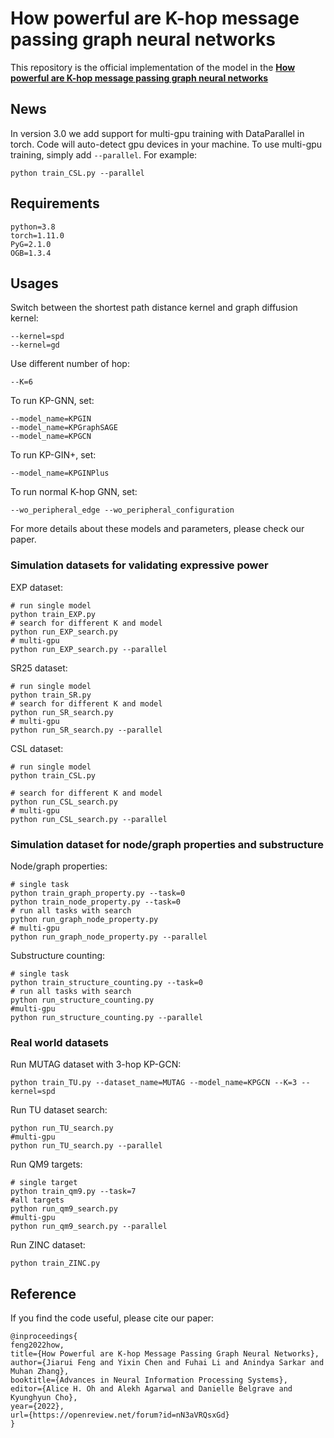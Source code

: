 # How powerful are K-hop message passing graph neural networks
This repository is the official implementation of the model in the [**How powerful are K-hop message passing graph neural networks**](https://openreview.net/forum?id=nN3aVRQsxGd&noteId=TBGwgubYuA6)
## News
In version 3.0 we add support for multi-gpu training with DataParallel in torch. Code will auto-detect gpu devices in your machine. To use multi-gpu training, simply add `--parallel`. For example:
```
python train_CSL.py --parallel
```
## Requirements
```
python=3.8
torch=1.11.0
PyG=2.1.0
OGB=1.3.4
```
## Usages
Switch between the shortest path distance kernel and graph diffusion kernel:
```
--kernel=spd
--kernel=gd
```
Use different number of hop:
```
--K=6
```
To run KP-GNN, set:
```
--model_name=KPGIN
--model_name=KPGraphSAGE
--model_name=KPGCN
```
To run KP-GIN+, set:
```
--model_name=KPGINPlus
```
To run normal K-hop GNN, set:
```
--wo_peripheral_edge --wo_peripheral_configuration 
```
For more details about these models and parameters, please check our paper.

### Simulation datasets for validating expressive power
EXP dataset:
```
# run single model
python train_EXP.py
# search for different K and model
python run_EXP_search.py
# multi-gpu
python run_EXP_search.py --parallel
```
SR25 dataset:
```
# run single model
python train_SR.py
# search for different K and model
python run_SR_search.py
# multi-gpu
python run_SR_search.py --parallel
```
CSL dataset:
```
# run single model
python train_CSL.py

# search for different K and model
python run_CSL_search.py
# multi-gpu
python run_CSL_search.py --parallel
```
### Simulation dataset for node/graph properties and substructure
Node/graph properties:
```
# single task
python train_graph_property.py --task=0
python train_node_property.py --task=0
# run all tasks with search
python run_graph_node_property.py
# multi-gpu
python run_graph_node_property.py --parallel
```
Substructure counting:
```
# single task
python train_structure_counting.py --task=0
# run all tasks with search
python run_structure_counting.py
#multi-gpu
python run_structure_counting.py --parallel
```
### Real world datasets
Run MUTAG dataset with 3-hop KP-GCN:
```
python train_TU.py --dataset_name=MUTAG --model_name=KPGCN --K=3 --kernel=spd
```
Run TU dataset search:
```
python run_TU_search.py
#multi-gpu
python run_TU_search.py --parallel
```
Run QM9 targets:
```
# single target
python train_qm9.py --task=7
#all targets
python run_qm9_search.py
#multi-gpu
python run_qm9_search.py --parallel
```
Run ZINC dataset:
```
python train_ZINC.py
```
## Reference
If you find the code useful, please cite our paper:
```
@inproceedings{
feng2022how,
title={How Powerful are K-hop Message Passing Graph Neural Networks},
author={Jiarui Feng and Yixin Chen and Fuhai Li and Anindya Sarkar and Muhan Zhang},
booktitle={Advances in Neural Information Processing Systems},
editor={Alice H. Oh and Alekh Agarwal and Danielle Belgrave and Kyunghyun Cho},
year={2022},
url={https://openreview.net/forum?id=nN3aVRQsxGd}
}
```

